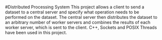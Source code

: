#Distributed Processing System
This project allows a client to send a dataset to a central server and specify what operation needs to be performed on the dataset. The central server then distributes the dataset to an arbitrary number of worker servers and combines the results of each worker server, which is sent to the client. C++, Sockets and POSIX Threads have been used in this project.



